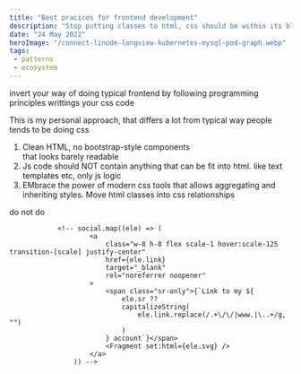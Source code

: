 ```yaml
---
title: "Best pracices for frontend development"
description: "Stop putting classes to html, css should be within its block"
date: "24 May 2022"
heroImage: "/connect-linode-longview-kubernetes-mysql-pod-graph.webp"
tags: 
 - patterns 
 - ecosystem
---
```


invert your way of doing typical frontend by following programming principles writtings your css code


This is my personal approach, that differs a lot from typical way people tends to be doing css


1. Clean HTML, no bootstrap-style components <div class="pd-2 shadow rounded bg-green"> that looks barely readable
2. Js code should NOT contain anything that can be fit into html. like text templates etc, only js logic
3. EMbrace the power of modern css tools that allows aggregating and inheriting styles. Move html classes into css relationships


do not do

				<!-- social.map((ele) => (
						<a
							class="w-8 h-8 flex scale-1 hover:scale-125 transition-[scale] justify-center"
							href={ele.link}
							target="_blank"
							rel="noreferrer noopener"
						>
							<span class="sr-only">{`Link to my ${
								ele.sr ??
								capitalizeString(
									ele.link.replace(/.+\/\/|www.|\..+/g, "")
								)
							} account`}</span>
							<Fragment set:html={ele.svg} />
						</a>
					)) -->
